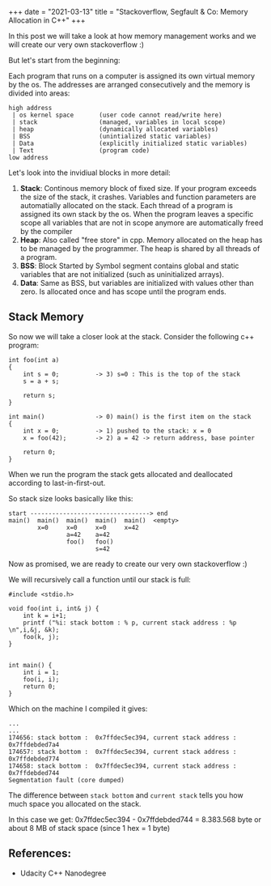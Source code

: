 +++
date = "2021-03-13"
title = "Stackoverflow, Segfault & Co: Memory Allocation in C++"
+++

In this post we will take a look at how memory management works and we will create our very own stackoverflow :)

But let's start from the beginning:

Each program that runs on a computer is assigned its own virtual memory by the os. The addresses are arranged consecutively and the memory is divided into areas:

```
high address
 | os kernel space       (user code cannot read/write here)
 | stack                 (managed, variables in local scope)
 | heap                  (dynamically allocated variables)
 | BSS                   (unintialized static variables)
 | Data                  (explicitly initialized static variables)
 | Text                  (program code)
low address
```

Let's look into the invidiual blocks in more detail:

1. **Stack**: Continous memory block of fixed size. If your program exceeds the size of the stack, it crashes. Variables and function parameters are automatially allocated on the stack. Each thread of a program is assigned its own stack by the os. When the program leaves a specific scope all variables that are not in scope anymore are automatically freed by the compiler
2. **Heap**: Also called "free store" in cpp. Memory allocated on the heap has to be managed by the programmer. The heap is shared by all threads of a program.
3. **BSS**: Block Started by Symbol segment contains global and static variables that are not initialized (such as uninitialized arrays).
4. **Data**: Same as BSS, but variables are initialized with values other than zero. Is allocated once and has scope until the program ends.

## Stack Memory

So now we will take a closer look at the stack. Consider the following c++ program:

```
int foo(int a) 
{
    int s = 0;          -> 3) s=0 : This is the top of the stack
    s = a + s;

    return s;
}

int main()              -> 0) main() is the first item on the stack
{
    int x = 0;          -> 1) pushed to the stack: x = 0
    x = foo(42);        -> 2) a = 42 -> return address, base pointer

    return 0;
}
```
When we run the program the stack gets allocated and deallocated according to last-in-first-out.

So stack size looks basically like this:
```
start ---------------------------------> end
main()  main()  main()  main()  main()  <empty>
        x=0     x=0     x=0     x=42
                a=42    a=42    
                foo()   foo()
                        s=42
```

Now as promised, we are ready to create our very own stackoverflow :)

We will recursively call a function until our stack is full:
```
#include <stdio.h>

void foo(int i, int& j) {
    int k = i+1;
    printf ("%i: stack bottom : % p, current stack address : %p \n",i,&j, &k);
    foo(k, j);
}


int main() {
    int i = 1;
    foo(i, i);
    return 0;
}
```
Which on the machine I compiled it gives:
```
...
...
174656: stack bottom :  0x7ffdec5ec394, current stack address : 0x7ffdebded7a4 
174657: stack bottom :  0x7ffdec5ec394, current stack address : 0x7ffdebded774 
174658: stack bottom :  0x7ffdec5ec394, current stack address : 0x7ffdebded744 
Segmentation fault (core dumped)
```
The difference between `stack bottom` and `current stack` tells you how much space you allocated on the stack.

In this case we get: 0x7ffdec5ec394 - 0x7ffdebded744 = 8.383.568 byte or about 8 MB of stack space (since 1 hex = 1 byte)

## References:
- Udacity C++ Nanodegree